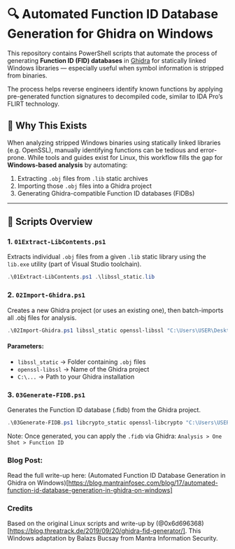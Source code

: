 # 🔍 Automated Function ID Database Generation for Ghidra on Windows

This repository contains PowerShell scripts that automate the process of generating **Function ID (FID) databases** in [Ghidra](https://ghidra-sre.org/) for statically linked Windows libraries — especially useful when symbol information is stripped from binaries.

The process helps reverse engineers identify known functions by applying pre-generated function signatures to decompiled code, similar to IDA Pro’s FLIRT technology.

## 📌 Why This Exists

When analyzing stripped Windows binaries using statically linked libraries (e.g. OpenSSL), manually identifying functions can be tedious and error-prone. While tools and guides exist for Linux, this workflow fills the gap for **Windows-based analysis** by automating:

1. Extracting `.obj` files from `.lib` static archives  
2. Importing those `.obj` files into a Ghidra project  
3. Generating Ghidra-compatible Function ID databases (FIDBs)

---

## 🧰 Scripts Overview

### 1. `01Extract-LibContents.ps1`
Extracts individual `.obj` files from a given `.lib` static library using the `lib.exe` utility (part of Visual Studio toolchain).

```powershell
.\01Extract-LibContents.ps1 .\libssl_static.lib
```

### 2. `02Import-Ghidra.ps1`
Creates a new Ghidra project (or uses an existing one), then batch-imports all .obj files for analysis.

```powershell
.\02Import-Ghidra.ps1 libssl_static openssl-libssl "C:\Users\USER\Desktop\ghidra_11.3.2_PUBLIC"
```

#### Parameters:
* `libssl_static` → Folder containing `.obj` files
* `openssl-libssl` → Name of the Ghidra project
* `C:\...` → Path to your Ghidra installation

### 3. `03Generate-FIDB.ps1`

Generates the Function ID database (.fidb) from the Ghidra project.

```powershell
.\03Generate-FIDB.ps1 libcrypto_static openssl-libcrypto "C:\Users\USER\Desktop\ghidra_11.3.2_PUBLIC"
```

Note: Once generated, you can apply the `.fidb` via Ghidra:
`Analysis > One Shot > Function ID`

### Blog Post:

Read the full write-up here:
(Automated Function ID Database Generation in Ghidra on Windows)[https://blog.mantrainfosec.com/blog/17/automated-function-id-database-generation-in-ghidra-on-windows]

### Credits

Based on the original Linux scripts and write-up by (@0x6d696368)[https://blog.threatrack.de/2019/09/20/ghidra-fid-generator/].
This Windows adaptation by Balazs Bucsay from Mantra Information Security.
